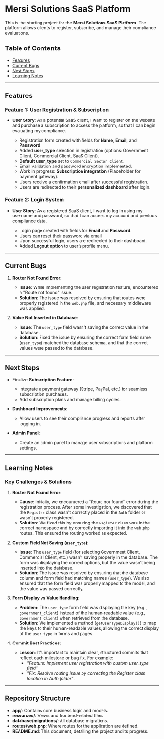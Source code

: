 # Mersi Solutions SaaS Platform

This is the starting project for the **Mersi Solutions SaaS Platform**. The platform allows clients to register,
subscribe, and manage their compliance evaluations.

## Table of Contents

- [Features](#features)
- [Current Bugs](#current-bugs)
- [Next Steps](#next-steps)
- [Learning Notes](#learning-notes)

---

## Features

### Feature 1: User Registration & Subscription

- **User Story**: As a potential SaaS client, I want to register on the website and purchase a subscription to access
  the platform, so that I can begin evaluating my compliance.

    - Registration form created with fields for **Name**, **Email**, and **Password**.
    - Added **user_type** selection in registration (options: Government Client, Commercial Client, SaaS Client).
    - **Default user_type** set to `Commercial Sector Client`.
    - Email validation and password encryption implemented.
    - Work in progress: **Subscription integration** (Placeholder for payment gateway).
    - Users receive a confirmation email after successful registration.
    - Users are redirected to their **personalized dashboard** after login.

### Feature 2: Login System

- **User Story**: As a registered SaaS client, I want to log in using my username and password, so that I can access my
  account and previous compliance data.

    - Login page created with fields for **Email** and **Password**.
    - Users can reset their password via email.
    - Upon successful login, users are redirected to their dashboard.
    - Added **Logout option** to user’s profile menu.

---

## Current Bugs

1. **Router Not Found Error**:
    - **Issue**: While implementing the user registration feature, encountered a "Route not found" issue.
    - **Solution**: The issue was resolved by ensuring that routes were properly registered in the `web.php` file, and
      necessary middleware was applied.

2. **Value Not Inserted in Database**:
    - **Issue**: The `user_type` field wasn't saving the correct value in the database.
    - **Solution**: Fixed the issue by ensuring the correct form field name (`user_type`) matched the database schema,
      and that the correct values were passed to the database.

---

## Next Steps

- Finalize **Subscription Feature**:
    - Integrate a payment gateway (Stripe, PayPal, etc.) for seamless subscription purchases.
    - Add subscription plans and manage billing cycles.

- **Dashboard Improvements**:
    - Allow users to see their compliance progress and reports after logging in.

- **Admin Panel**:
    - Create an admin panel to manage user subscriptions and platform settings.

---

## Learning Notes

### Key Challenges & Solutions

1. **Router Not Found Error**:
    - **Cause**: Initially, we encountered a "Route not found" error during the registration process. After some
      investigation, we discovered that the `Register` class wasn't correctly placed in the `Auth` folder or wasn’t
      properly registered.
    - **Solution**: We fixed this by ensuring the `Register` class was in the correct namespace and by correctly
      importing it into the `web.php` routes. This ensured the routing worked as expected.

2. **Custom Field Not Saving (`user_type`)**:
    - **Issue**: The `user_type` field (for selecting Government Client, Commercial Client, etc.) wasn't saving properly
      in the database. The form was displaying the correct options, but the value wasn’t being inserted into the
      database.
    - **Solution**: The issue was resolved by ensuring that the database column and form field had matching
      names (`user_type`). We also ensured that the form field was properly mapped to the model, and the value was
      passed correctly.

3. **Form Display vs Value Handling**:
    - **Problem**: The `user_type` form field was displaying the key (e.g., `government_client`) instead of the
      human-readable value (e.g., `Government Client`) when retrieved from the database.
    - **Solution**: We implemented a method (`getUserTypeDisplay()`) to map the keys to their human-readable values,
      allowing the correct display of the `user_type` in forms and pages.

4. **Commit Best Practices**:
    - **Lesson**: It’s important to maintain clear, structured commits that reflect each milestone or bug fix. For
      example:
        - *"Feature: Implement user registration with custom user_type field"*
        - *"Fix: Resolve routing issue by correcting the Register class location in Auth folder"*.

---

## Repository Structure

- **app/**: Contains core business logic and models.
- **resources/**: Views and frontend-related files.
- **database/migrations/**: All database migrations.
- **routes/web.php**: Where routes for the application are defined.
- **README.md**: This document, detailing the project and its progress.
